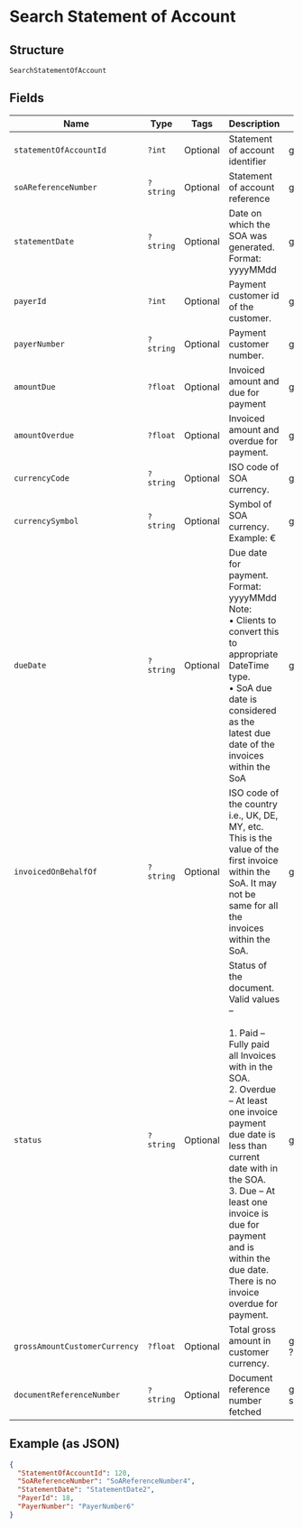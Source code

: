 
# Search Statement of Account

## Structure

`SearchStatementOfAccount`

## Fields

| Name | Type | Tags | Description | Getter | Setter |
|  --- | --- | --- | --- | --- | --- |
| `statementOfAccountId` | `?int` | Optional | Statement of account identifier | getStatementOfAccountId(): ?int | setStatementOfAccountId(?int statementOfAccountId): void |
| `soAReferenceNumber` | `?string` | Optional | Statement of account reference | getSoAReferenceNumber(): ?string | setSoAReferenceNumber(?string soAReferenceNumber): void |
| `statementDate` | `?string` | Optional | Date on which the SOA was generated.<br>Format: yyyyMMdd | getStatementDate(): ?string | setStatementDate(?string statementDate): void |
| `payerId` | `?int` | Optional | Payment customer id of the customer. | getPayerId(): ?int | setPayerId(?int payerId): void |
| `payerNumber` | `?string` | Optional | Payment customer number. | getPayerNumber(): ?string | setPayerNumber(?string payerNumber): void |
| `amountDue` | `?float` | Optional | Invoiced amount and due for payment | getAmountDue(): ?float | setAmountDue(?float amountDue): void |
| `amountOverdue` | `?float` | Optional | Invoiced amount and overdue for payment. | getAmountOverdue(): ?float | setAmountOverdue(?float amountOverdue): void |
| `currencyCode` | `?string` | Optional | ISO code of SOA currency. | getCurrencyCode(): ?string | setCurrencyCode(?string currencyCode): void |
| `currencySymbol` | `?string` | Optional | Symbol of SOA currency.<br>Example: € | getCurrencySymbol(): ?string | setCurrencySymbol(?string currencySymbol): void |
| `dueDate` | `?string` | Optional | Due date for payment. Format: yyyyMMdd<br>Note:<br>•	Clients to convert this to appropriate DateTime type.<br>•	SoA due date is considered as the latest due date of the invoices within the SoA | getDueDate(): ?string | setDueDate(?string dueDate): void |
| `invoicedOnBehalfOf` | `?string` | Optional | ISO code of the country i.e., UK, DE, MY, etc.<br>This is the value of the first invoice within the SoA. It may not be same for all the invoices within the SoA. | getInvoicedOnBehalfOf(): ?string | setInvoicedOnBehalfOf(?string invoicedOnBehalfOf): void |
| `status` | `?string` | Optional | Status of the document. Valid values –<br><br>1. Paid – Fully paid all Invoices with in the SOA.<br>2. Overdue – At least one invoice payment due date is less than current date with in the SOA.<br>3. Due – At least one invoice is due for payment and is within the due date. There is no invoice overdue for payment. | getStatus(): ?string | setStatus(?string status): void |
| `grossAmountCustomerCurrency` | `?float` | Optional | Total gross amount in customer currency. | getGrossAmountCustomerCurrency(): ?float | setGrossAmountCustomerCurrency(?float grossAmountCustomerCurrency): void |
| `documentReferenceNumber` | `?string` | Optional | Document reference number fetched | getDocumentReferenceNumber(): ?string | setDocumentReferenceNumber(?string documentReferenceNumber): void |

## Example (as JSON)

```json
{
  "StatementOfAccountId": 120,
  "SoAReferenceNumber": "SoAReferenceNumber4",
  "StatementDate": "StatementDate2",
  "PayerId": 18,
  "PayerNumber": "PayerNumber6"
}
```


